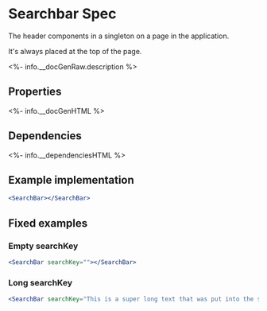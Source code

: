 ﻿# Searchbar Spec

The header components in a singleton on a page in the application.

It's always placed at the top of the page.

<%- info.__docGenRaw.description %>

## Properties

<%- info.__docGenHTML %>

## Dependencies

<%- info.__dependenciesHTML %>

## Example implementation

```jsx
<SearchBar></SearchBar>
```

## Fixed examples

### Empty searchKey
```jsx
<SearchBar searchKey=""></SearchBar>
```
### Long searchKey
```jsx
<SearchBar searchKey="This is a super long text that was put into the searchbar"></SearchBar>
```
